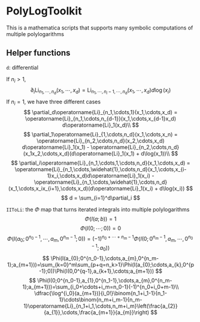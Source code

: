 # PolyLogToolkit

This is a mathematica scripts that supports many symbolic computations of multiple polylogarithms

## Helper functions

`d`: differential

If $n_i > 1$,
$$
\partial_i\operatorname{Li}_{n_1,\cdots,n_d}(x_1,\cdots,x_d)=\operatorname{Li}_{n_1,\cdots,n_i-1,\cdots,n_d}(x_1,\cdots,x_d) d\log(x_i)
$$
If $n_i = 1$, we have three different cases
$$
\partial_d\operatorname{Li}_{n_1,\cdots,1}(x_1,\cdots,x_d) = \operatorname{Li}_{n_1,\cdots,n_{d-1}}(x_1,\cdots,x_{d-1}x_d) d\operatorname{Li}_1(x_d)\\
$$
$$
\partial_1\operatorname{Li}_{1,\cdots,n_d}(x_1,\cdots,x_n) = \operatorname{Li}_{n_2,\cdots,n_d}(x_2,\cdots,x_d) d\operatorname{Li}_1(x_1) - \operatorname{Li}_{n_2,\cdots,n_d}(x_1x_2,\cdots,x_d)(d\operatorname{Li}_1(x_1) + d\log(x_1))\\
$$
$$
\partial_i\operatorname{Li}_{n_1,\cdots,1,\cdots,n_d}(x_1,\cdots,x_d) = \operatorname{Li}_{n_1,\cdots,\widehat{1},\cdots,n_d}(x_1,\cdots,x_{i-1}x_i,\cdots,x_d)d\operatorname{Li}_1(x_i) - \operatorname{Li}_{n_1,\cdots,\widehat{1},\cdots,n_d}(x_1,\cdots,x_ix_{i+1},\cdots,x_d)(d\operatorname{Li}_1(x_i) + d\log(x_i))
$$
$$
d = \sum_{i=1}^d\partial_i
$$

`IIToLi`: the $\Phi$ map that turns iterated integrals into multiple polylogarithms
$$\Phi(I(a; b)) = 1$$
$$\Phi(I(0; \cdots; 0)) = 0$$
$$
\Phi(I(a_{0};0^{n_0-1},\cdots,a_{m},0^{n_m-1};0))=(-1)^{n_0+\cdots+n_m-1}\Phi(I(0;0^{n_m-1},a_{m},\cdots,0^{n_0-1};a_{0}))
$$
$$
\Phi(I(a_{0};0^{n_0-1},\cdots,a_{m},0^{n_m-1};a_{m+1}))=\sum_{k=0}^m\sum_{p+q=n_k>1}\Phi(I(a_{0};\cdots,a_{k},0^{p-1};0))\Phi(I(0,0^{q-1},a_{k+1},\cdots;a_{m+1}))
$$
$$
\Phi(I(0;0^{n_0-1},a_{1},0^{n_1-1},\cdots,a_{m},0^{n_m-1};a_{m+1}))=\sum_{i_0+\cdots+i_m=n_0-1}(-1)^{n_0+i_0+m-1}\\
\dfrac{\log^{i_0}(a_{m+1})}{i_0!}\binom{n_1+i_1-1}{n_1-1}\cdots\binom{n_m+i_m-1}{n_m-1}\operatorname{Li}_{n_1+i_1,\cdots,n_m+i_m}\left(\frac{a_{2}}{a_{1}},\cdots,\frac{a_{m+1}}{a_{m}}\right)
$$